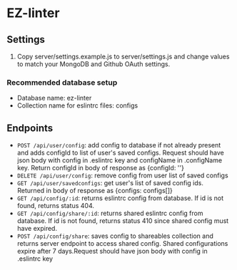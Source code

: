 # EZ-linter

## Settings

1. Copy server/settings.example.js to server/settings.js and change values to match your MongoDB and Github OAuth settings.

### Recommended database setup

- Database name: ez-linter
- Collection name for eslintrc files: configs

## Endpoints

- `POST /api/user/config`: add config to database if not already present and adds configId to list of user's saved configs. Request should have json body with config in .eslintrc key and configName in .configName key. Return configId in body of response as {configId: '<configId>'}
- `DELETE /api/user/config`: remove config from user list of saved configs
- `GET /api/user/savedconfigs`: get user's list of saved config ids. Returned in body of response as {configs: configs[]}
- `GET /api/config/:id`: returns eslintrc config from database. If id is not found, returns status 404.
- `GET /api/config/share/:id`: returns shared eslintrc config from database. If id is not found, returns status 410 since shared config must have expired.
- `POST /api/config/share`: saves config to shareables collection and returns server endpoint to access shared config. Shared configurations expire after 7 days.Request should have json body with config in .eslintrc key
